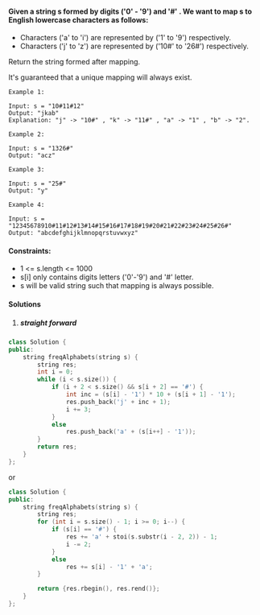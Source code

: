 #### Given a string s formed by digits ('0' - '9') and '#' . We want to map s to English lowercase characters as follows:

-    Characters ('a' to 'i') are represented by ('1' to '9') respectively.
-    Characters ('j' to 'z') are represented by ('10#' to '26#') respectively. 

Return the string formed after mapping.

It's guaranteed that a unique mapping will always exist.

 

```
Example 1:

Input: s = "10#11#12"
Output: "jkab"
Explanation: "j" -> "10#" , "k" -> "11#" , "a" -> "1" , "b" -> "2".

Example 2:

Input: s = "1326#"
Output: "acz"

Example 3:

Input: s = "25#"
Output: "y"

Example 4:

Input: s = "12345678910#11#12#13#14#15#16#17#18#19#20#21#22#23#24#25#26#"
Output: "abcdefghijklmnopqrstuvwxyz"
```

 

#### Constraints:

-    1 <= s.length <= 1000
-    s[i] only contains digits letters ('0'-'9') and '#' letter.
-    s will be valid string such that mapping is always possible.

#### Solutions

1. ##### straight forward

```c++
class Solution {
public:
    string freqAlphabets(string s) {
        string res;
        int i = 0;
        while (i < s.size()) {
            if (i + 2 < s.size() && s[i + 2] == '#') {
                int inc = (s[i] - '1') * 10 + (s[i + 1] - '1');
                res.push_back('j' + inc + 1);
                i += 3;
            }
            else
                res.push_back('a' + (s[i++] - '1'));
        }
        return res;
    }
};
```

or

```c++
class Solution {
public:
    string freqAlphabets(string s) {
        string res;
        for (int i = s.size() - 1; i >= 0; i--) {
            if (s[i] == '#') {
                res += 'a' + stoi(s.substr(i - 2, 2)) - 1;
                i -= 2;
            }
            else
                res += s[i] - '1' + 'a';
        }

        return {res.rbegin(), res.rend()};
    }
};
```